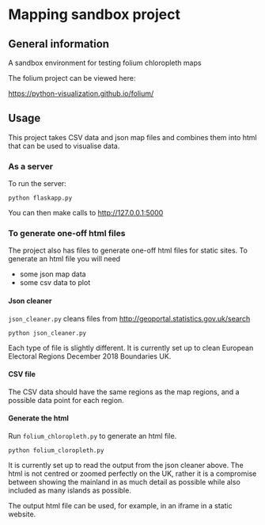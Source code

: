 # Mapping sandbox project

## General information

A sandbox environment for testing folium chloropleth maps

The folium project can be viewed here:

https://python-visualization.github.io/folium/

## Usage

This project takes CSV data and json map files and combines them into html that can be used to visualise data. 

### As a server

To run the server:

    python flaskapp.py
  
You can then make calls to http://127.0.0.1:5000

### To generate one-off html files

The project also has files to generate one-off html files for static sites. To generate an html file you will need

* some json map data
* some csv data to plot

#### Json cleaner

`json_cleaner.py` cleans files from http://geoportal.statistics.gov.uk/search

    python json_cleaner.py

Each type of file is slightly different. It is currently set up to clean European Electoral Regions December 2018 Boundaries UK.

#### CSV file

The CSV data should have the same regions as the map regions, and a possible data point for each region. 

#### Generate the html

Run `folium_chloropleth.py` to generate an html file. 

    python folium_cloropleth.py
    
It is currently set up to read the output from the json cleaner above. The html is not centred or zoomed perfectly on the UK, rather it is a compromise between showing the mainland in as much detail as possible while also included as many islands as possible. 


The output html file can be used, for example, in an iframe in a static website. 
